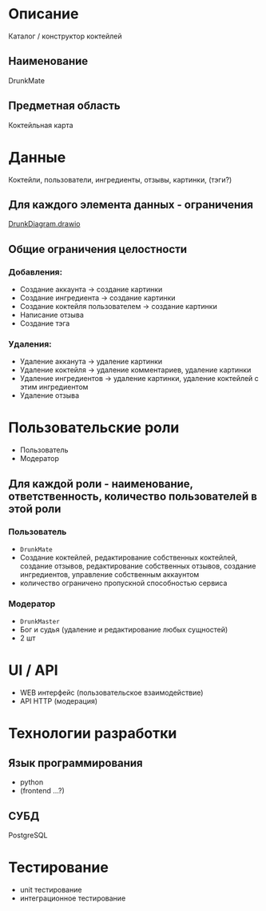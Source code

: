 # Описание 

Каталог / конструктор коктейлей

## Наименование

DrunkMate

## Предметная область

Коктейльная карта

# Данные

Коктейли, пользователи, ингредиенты, отзывы, картинки, (тэги?)

## Для каждого элемента данных - ограничения

[DrunkDiagram.drawio](https://github.com/Rudovich1/DrunkMate/blob/main/DrunkDiagram.drawio)

## Общие ограничения целостности

### Добавления:

- Создание аккаунта -> создание картинки
- Создание ингредиента  -> создание картинки
- Создание коктейля пользователем -> создание картинки
- Написание отзыва 
- Создание тэга

### Удаления:

- Удаление акканута -> удаление картинки
- Удаление коктейля -> удаление комментариев, удаление картинки
- Удаление ингредиентов -> удаление картинки, удаление коктейлей с этим ингредиентом 
- Удаление отзыва

# Пользовательские роли

- Пользователь
- Модератор

## Для каждой роли - наименование, ответственность, количество пользователей в этой роли

### Пользователь

- `DrunkMate`
- Создание коктейлей, редактирование собственных коктейлей, создание отзывов, редактирование собственных отзывов, создание ингредиентов, управление собственным аккаунтом
- количество ограничено пропускной способностью сервиса

### Модератор

- `DrunkMaster`
- Бог и судья (удаление и редактирование любых сущностей)
- 2 шт

# UI / API 

- WEB интерфейс (пользовательское взаимодействие)
- API HTTP (модерация)

# Технологии разработки
## Язык программирования

- python
- (frontend ...?)

## СУБД

PostgreSQL

# Тестирование

- unit тестирование
- интеграционное тестирование
